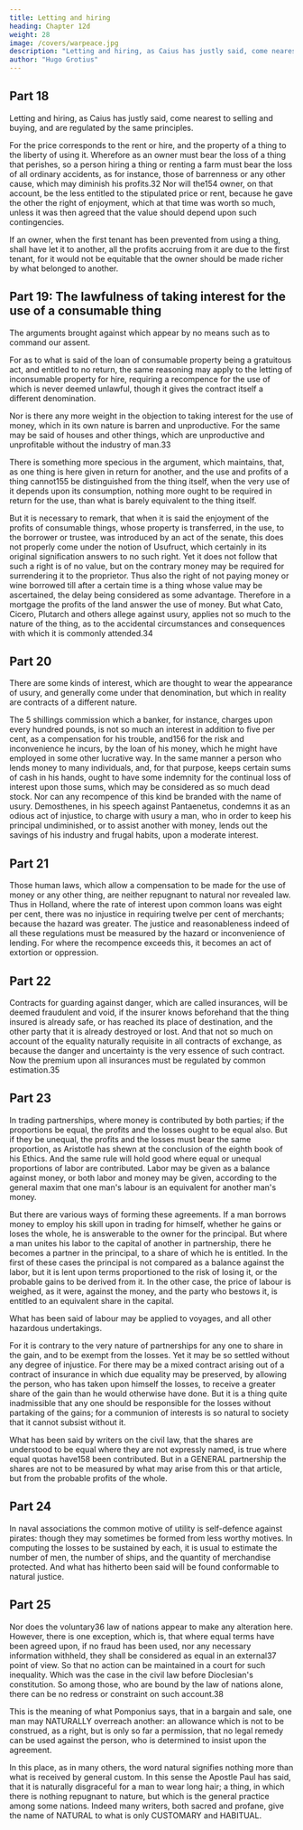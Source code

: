 ```yaml
---
title: Letting and hiring
heading: Chapter 12d
weight: 28
image: /covers/warpeace.jpg
description: "Letting and hiring, as Caius has justly said, come nearest to selling and buying, and are regulated by the same principles."
author: "Hugo Grotius"
---
```




## Part 18

Letting and hiring, as Caius has justly said, come nearest to selling and buying, and are regulated by the same principles. 

For the price corresponds to the rent or hire, and the property of a thing to the liberty of using it. Wherefore as an owner must bear the loss of a thing that perishes, so a person hiring a thing or renting a farm must bear the loss of all ordinary accidents, as for instance, those of barrenness or any other cause, which may diminish his profits.32 Nor will the154 owner, on that account, be the less entitled to the stipulated price or rent, because he gave the other the right of enjoyment, which at that time was worth so much, unless it was then agreed that the value should depend upon such contingencies.

If an owner, when the first tenant has been prevented from using a thing, shall have let it to another, all the profits accruing from it are due to the first tenant, for it would not be equitable that the owner should be made richer by what belonged to another.


## Part 19: The lawfulness of taking interest for the use of a consumable thing

The arguments brought against which appear by no means such as to command our assent. 

For as to what is said of the loan of consumable property being a gratuitous act, and entitled to no return, the same reasoning may apply to the letting of inconsumable property for hire, requiring a recompence for the use of which is never deemed unlawful, though it gives the contract itself a different denomination.

Nor is there any more weight in the objection to taking interest for the use of money, which in its own nature is barren and unproductive. For the same may be said of houses and other things, which are unproductive and unprofitable without the industry of man.33

There is something more specious in the argument, which maintains, that, as one thing is here given in return for another, and the use and profits of a thing cannot155 be distinguished from the thing itself, when the very use of it depends upon its consumption, nothing more ought to be required in return for the use, than what is barely equivalent to the thing itself.

But it is necessary to remark, that when it is said the enjoyment of the profits of consumable things, whose property is transferred, in the use, to the borrower or trustee, was introduced by an act of the senate, this does not properly come under the notion of Usufruct, which certainly in its original signification answers to no such right. Yet it does not follow that such a right is of no value, but on the contrary money may be required for surrendering it to the proprietor. Thus also the right of not paying money or wine borrowed till after a certain time is a thing whose value may be ascertained, the delay being considered as some advantage. Therefore in a mortgage the profits of the land answer the use of money. But what Cato, Cicero, Plutarch and others allege against usury, applies not so much to the nature of the thing, as to the accidental circumstances and consequences with which it is commonly attended.34


## Part 20

There are some kinds of interest, which are thought to wear the appearance of usury, and generally come under that denomination, but which in reality are contracts of a different nature. 

The 5 shillings commission which a banker, for instance, charges upon every hundred pounds, is not so much an interest in addition to five per cent, as a compensation for his trouble, and156 for the risk and inconvenience he incurs, by the loan of his money, which he might have employed in some other lucrative way. In the same manner a person who lends money to many individuals, and, for that purpose, keeps certain sums of cash in his hands, ought to have some indemnity for the continual loss of interest upon those sums, which may be considered as so much dead stock. Nor can any recompence of this kind be branded with the name of usury. Demosthenes, in his speech against Pantaenetus, condemns it as an odious act of injustice, to charge with usury a man, who in order to keep his principal undiminished, or to assist another with money, lends out the savings of his industry and frugal habits, upon a moderate interest.


## Part 21

Those human laws, which allow a compensation to be made for the use of money or any other thing, are neither repugnant to natural nor revealed law. Thus in Holland, where the rate of interest upon common loans was eight per cent, there was no injustice in requiring twelve per cent of merchants; because the hazard was greater. The justice and reasonableness indeed of all these regulations must be measured by the hazard or inconvenience of lending. For where the recompence exceeds this, it becomes an act of extortion or oppression.


## Part 22

Contracts for guarding against danger, which are called insurances, will be deemed fraudulent and void, if the insurer knows beforehand that the thing insured is already safe, or has reached its place of destination, and the other party that it is already destroyed or lost. And that not so much on account of the equality naturally requisite in all contracts of exchange, as because the danger and uncertainty is the very essence of such contract. Now the premium upon all insurances must be regulated by common estimation.35

<!-- 157  -->

## Part 23

In trading partnerships, where money is contributed by both parties; if the proportions be equal, the profits and the losses ought to be equal also. But if they be unequal, the profits and the losses must bear the same proportion, as Aristotle has shewn at the conclusion of the eighth book of his Ethics. And the same rule will hold good where equal or unequal proportions of labor are contributed. Labor may be given as a balance against money, or both labor and money may be given, according to the general maxim that one man's labour is an equivalent for another man's money.

But there are various ways of forming these agreements. If a man borrows money to employ his skill upon in trading for himself, whether he gains or loses the whole, he is answerable to the owner for the principal. But where a man unites his labor to the capital of another in partnership, there he becomes a partner in the principal, to a share of which he is entitled. In the first of these cases the principal is not compared as a balance against the labor, but it is lent upon terms proportioned to the risk of losing it, or the probable gains to be derived from it. In the other case, the price of labour is weighed, as it were, against the money, and the party who bestows it, is entitled to an equivalent share in the capital.

What has been said of labour may be applied to voyages, and all other hazardous undertakings. 

For it is contrary to the very nature of partnerships for any one to share in the gain, and to be exempt from the losses. Yet it may be so settled without any degree of injustice. For there may be a mixed contract arising out of a contract of insurance in which due equality may be preserved, by allowing the person, who has taken upon himself the losses, to receive a greater share of the gain than he would otherwise have done. But it is a thing quite inadmissible that any one should be responsible for the losses without partaking of the gains; for a communion of interests is so natural to society that it cannot subsist without it.

What has been said by writers on the civil law, that the shares are understood to be equal where they are not expressly named, is true where equal quotas have158 been contributed. But in a GENERAL partnership the shares are not to be measured by what may arise from this or that article, but from the probable profits of the whole.

## Part 24

In naval associations the common motive of utility is self-defence against pirates: though they may sometimes be formed from less worthy motives. In computing the losses to be sustained by each, it is usual to estimate the number of men, the number of ships, and the quantity of merchandise protected. And what has hitherto been said will be found conformable to natural justice.

## Part 25

Nor does the voluntary36 law of nations appear to make any alteration here. However, there is one exception, which is, that where equal terms have been agreed upon, if no fraud has been used, nor any necessary information withheld, they shall be considered as equal in an external37 point of view. So that no action can be maintained in a court for such inequality. Which was the case in the civil law before Dioclesian's constitution. So among those, who are bound by the law of nations alone, there can be no redress or constraint on such account.38

<!-- 159  -->

This is the meaning of what Pomponius says, that in a bargain and sale, one man may NATURALLY overreach another: an allowance which is not to be construed, as a right, but is only so far a permission, that no legal remedy can be used against the person, who is determined to insist upon the agreement.

In this place, as in many others, the word natural signifies nothing more than what is received by general custom. In this sense the Apostle Paul has said, that it is naturally disgraceful for a man to wear long hair; a thing, in which there is nothing repugnant to nature, but which is the general practice among some nations. Indeed many writers, both sacred and profane, give the name of NATURAL to what is only CUSTOMARY and HABITUAL.
